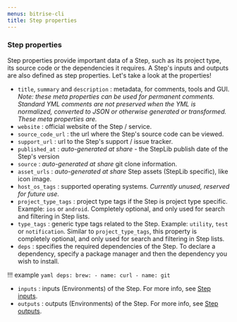 ```yaml
---
menus: bitrise-cli
title: Step properties
---
```

### Step properties

Step properties provide important data of a Step, such as its project type, its source code or the dependencies it requires. A Step's inputs and outputs are also defined as step properties. Let's take a look at the properties!

- `title`, `summary` and `description` : metadata, for comments, tools and GUI.
  _Note: these meta properties can be used for permanent comments. Standard YML comments
  are not preserved when the YML is normalized, converted to JSON or otherwise
  generated or transformed. These meta properties are._
- `website` : official website of the Step / service.
- `source_code_url` : the url where the Step's source code can be viewed.
- `support_url` : url to the Step's support / issue tracker.
- `published_at` : _auto-generated at share_ - the StepLib publish date of the Step's version
- `source` : _auto-generated at share_ git clone information.
- `asset_urls` : _auto-generated at share_ Step assets (StepLib specific), like icon image.
- `host_os_tags` : supported operating systems. _Currently unused, reserved for future use._
- `project_type_tags` : project type tags if the Step is project type specific.
  Example: `ios` or `android`. Completely optional, and only used for search
  and filtering in Step lists.
- `type_tags` : generic type tags related to the Step.
  Example: `utility`, `test` or `notification`.
  Similar to `project_type_tags`, this property is completely optional, and only used for search
  and filtering in Step lists.
- `deps` : specifies the required dependencies of the Step. To declare a dependency, specify a package manager and then the dependency you wish to install.

!!! example
    ```yaml
    deps:
      brew:
        - name: curl
        - name: git
    ```

- `inputs` : inputs (Environments) of the Step. For more info, see [Step inputs](/bitrise-cli/step-inputs).
- `outputs` : outputs (Environments) of the Step. For more info, see [Step outputs](/bitrise-cli/step-outputs).
